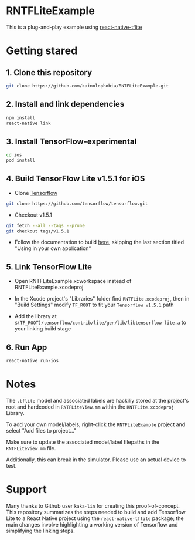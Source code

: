 # RNTFLiteExample

This is a plug-and-play example using [react-native-tflite](https://github.com/kaka-lin/react-native-tflite)


# Getting stared

## 1. Clone this repository

```bash
git clone https://github.com/kainolophobia/RNTFLiteExample.git
```

## 2. Install and link dependencies

```bash
npm install
react-native link
```

## 3. Install TensorFlow-experimental

```bash
cd ios
pod install
```

## 4. Build TensorFlow Lite v1.5.1 for iOS

- Clone [Tensorflow](https://github.com/tensorflow/tensorflow)

```bash
git clone https://github.com/tensorflow/tensorflow.git
```

- Checkout v1.5.1

```bash
git fetch --all --tags --prune
git checkout tags/v1.5.1
```

- Follow the documentation to build [here](https://github.com/tensorflow/tensorflow/blob/v1.5.1/tensorflow/contrib/lite/g3doc/ios.md), skipping the last section titled "Using in your own application"

## 5. Link TensorFlow Lite

- Open RNTFLiteExample.xcworkspace instead of RNTFLiteExample.xcodeproj

- In the Xcode project's "Libraries" folder find `RNTFLite.xcodeproj`, then in "Build Settings" modify `TF_ROOT` to fit your `Tensorflow v1.5.1` path

- Add the library at `$(TF_ROOT)/tensorflow/contrib/lite/gen/lib/libtensorflow-lite.a` to your linking build stage

## 6. Run App

```bash
react-native run-ios
```

# Notes

The `.tflite` model and associated labels are hackiliy stored at the project's root and hardcoded in `RNTFLiteView.mm` within the `RNTFLite.xcodeproj` Library.

To add your own model/labels, right-click the `RNTFLiteExample` project and select "Add files to project..."

Make sure to update the associated model/label filepaths in the `RNTFLiteView.mm` file.

Additionally, this can break in the simulator. Please use an actual device to test.

# Support

Many thanks to Github user `kaka-lin` for creating this proof-of-concept. This repository summarizes the steps needed to build and add Tensorflow Lite to a React Native project using the `react-native-tflite` package; the main changes involve highlighting a working version of Tensorflow and simplifying the linking steps.


